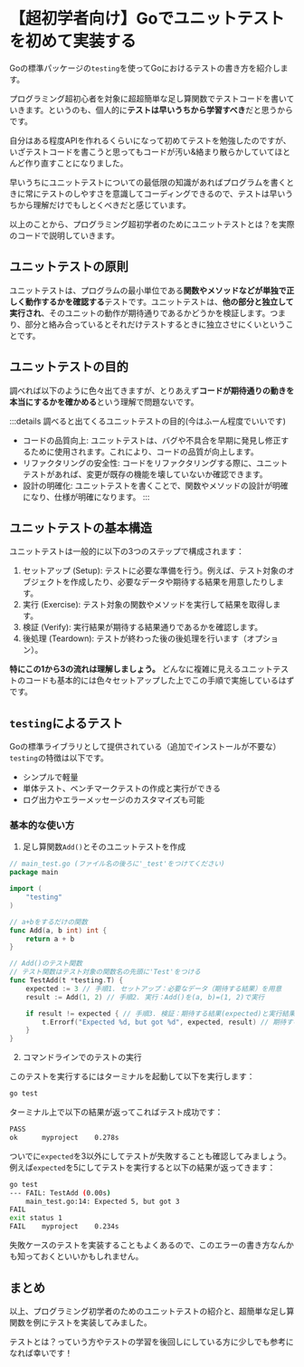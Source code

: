 # 【超初学者向け】Goでユニットテストを初めて実装する

Goの標準パッケージの`testing`を使ってGoにおけるテストの書き方を紹介します。

プログラミング超初心者を対象に超超簡単な足し算関数でテストコードを書いていきます。というのも、個人的に**テストは早いうちから学習すべき**だと思うからです。

自分はある程度APIを作れるくらいになって初めてテストを勉強したのですが、いざテストコードを書こうと思ってもコードが汚い&絡まり散らかしていてほとんど作り直すことになりました。

早いうちにユニットテストについての最低限の知識があればプログラムを書くときに常にテストのしやすさを意識してコーディングできるので、テストは早いうちから理解だけでもしとくべきだと感じています。

以上のことから、プログラミング超初学者のためにユニットテストとは？を実際のコードで説明していきます。

## ユニットテストの原則

ユニットテストは、プログラムの最小単位である**関数やメソッドなどが単独で正しく動作するかを確認する**テストです。ユニットテストは、**他の部分と独立して実行され**、そのユニットの動作が期待通りであるかどうかを検証します。つまり、部分と絡み合っているとそれだけテストするときに独立させにくいということです。

## ユニットテストの目的

調べれば以下のように色々出てきますが、とりあえず**コードが期待通りの動きを本当にするかを確かめる**という理解で問題ないです。

:::details 調べると出てくるユニットテストの目的(今はふーん程度でいいです)
- コードの品質向上: ユニットテストは、バグや不具合を早期に発見し修正するために使用されます。これにより、コードの品質が向上します。
- リファクタリングの安全性: コードをリファクタリングする際に、ユニットテストがあれば、変更が既存の機能を壊していないか確認できます。
- 設計の明確化: ユニットテストを書くことで、関数やメソッドの設計が明確になり、仕様が明確になります。
:::

## ユニットテストの基本構造

ユニットテストは一般的に以下の3つのステップで構成されます：

1. セットアップ (Setup): テストに必要な準備を行う。例えば、テスト対象のオブジェクトを作成したり、必要なデータや期待する結果を用意したりします。
2. 実行 (Exercise): テスト対象の関数やメソッドを実行して結果を取得します。
3. 検証 (Verify): 実行結果が期待する結果通りであるかを確認します。
4. 後処理 (Teardown): テストが終わった後の後処理を行います（オプション）。

**特にこの1から3の流れは理解しましょう。** どんなに複雑に見えるユニットテストのコードも基本的には色々セットアップした上でこの手順で実施しているはずです。

## `testing`によるテスト

Goの標準ライブラリとして提供されている（追加でインストールが不要な）`testing`の特徴は以下です。

- シンプルで軽量
- 単体テスト、ベンチマークテストの作成と実行ができる
- ログ出力やエラーメッセージのカスタマイズも可能

### 基本的な使い方

1. 足し算関数`Add()`とそのユニットテストを作成

```go
// main_test.go (ファイル名の後ろに'_test'をつけてください)
package main

import (
    "testing"
)

// a+bをするだけの関数
func Add(a, b int) int {
    return a + b
}

// Add()のテスト関数
// テスト関数はテスト対象の関数名の先頭に'Test'をつける
func TestAdd(t *testing.T) {
    expected := 3 // 手順1. セットアップ：必要なデータ（期待する結果）を用意
    result := Add(1, 2) // 手順2. 実行：Add()を(a, b)=(1, 2)で実行

    if result != expected { // 手順3. 検証：期待する結果(expected)と実行結果(result)を比較
        t.Errorf("Expected %d, but got %d", expected, result) // 期待する結果と実行結果が違えばエラーを出力する
    }
}
```

2. コマンドラインでのテストの実行

このテストを実行するにはターミナルを起動して以下を実行します：

```bash
go test
```

ターミナル上で以下の結果が返ってこればテスト成功です：

```bash
PASS
ok      myproject    0.278s
```

ついでに`expected`を3以外にしてテストが失敗することも確認してみましょう。例えば`expected`を5にしてテストを実行すると以下の結果が返ってきます：

```bash
go test
--- FAIL: TestAdd (0.00s)
    main_test.go:14: Expected 5, but got 3
FAIL
exit status 1
FAIL    myproject    0.234s
```

失敗ケースのテストを実装することもよくあるので、このエラーの書き方なんかも知っておくといいかもしれません。

## まとめ

以上、プログラミング初学者のためのユニットテストの紹介と、超簡単な足し算関数を例にテストを実装してみました。

テストとは？っていう方やテストの学習を後回しにしている方に少しでも参考になれば幸いです！
